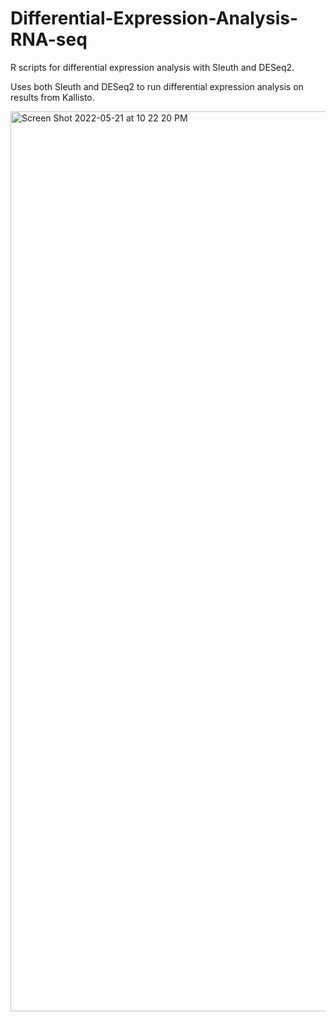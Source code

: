 # Differential-Expression-Analysis-RNA-seq
R scripts for differential expression analysis with Sleuth and DESeq2. 

Uses both Sleuth and DESeq2 to run differential expression analysis on results from Kallisto. 

<img width="1440" alt="Screen Shot 2022-05-21 at 10 22 20 PM" src="https://user-images.githubusercontent.com/11512398/169670802-82147db5-d07c-4e14-b0e4-d54626259ff6.png">
